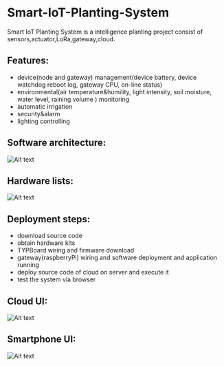 # Smart-IoT-Planting-System
Smart IoT Planting System is a intelligence planting project consist of sensors,actuator,LoRa,gateway,cloud.  
## Features:
- device(node and gateway) management(device battery, device watchdog reboot log, gateway CPU, on-line status)
- environmental(air temperature&humility, light intensity, soil moisture, water level, raining volume ) monitoring
- automatic irrigation
- security&alarm
- lighting controlling

## Software architecture:
![Alt text](https://github.com/Python-IoT/Smart-IoT-Planting-System/blob/master/arch/sys-arch-diagram.png)

## Hardware lists:
![Alt text](https://github.com/Python-IoT/Smart-IoT-Planting-System/blob/master/arch/Hardware-kit-2.jpg)

## Deployment steps:
- download source code
- obtain hardware kits
- TYPBoard wiring and firmware download
- gateway(raspberryPi) wiring and software deployment and application running
- deploy source code of cloud on server and execute it
- test the system via browser

## Cloud UI:
![Alt text](https://github.com/Python-IoT/Smart-IoT-Planting-System/blob/master/arch/virtualization_demo.png)

## Smartphone UI:
![Alt text](https://github.com/Python-IoT/Smart-IoT-Planting-System/blob/master/arch/app_ui.jpg)
